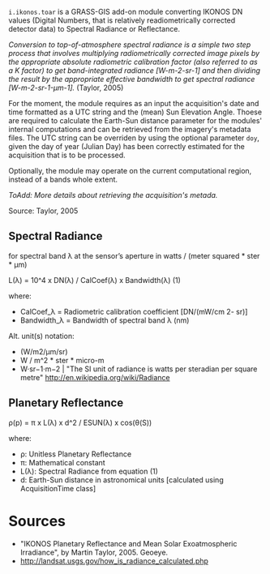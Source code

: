 `i.ikonos.toar` is a GRASS-GIS add-on module converting IKONOS DN values (Digital Numbers, that is relatively readiometrically corrected detector data) to Spectral Radiance or Reflectance.

_Conversion to top-of-atmosphere spectral radiance is a simple two step process that involves multiplying
radiometrically corrected image pixels by the appropriate absolute radiometric calibration factor (also referred to as a K factor) to get band-integrated radiance [W-m-2-sr-1] and then dividing the result by the appropriate effective bandwidth to get spectral radiance [W-m-2-sr-1-μm-1]._ (Taylor, 2005)

For the moment, the module requires as an input the acquisition's date and time formatted as a UTC string and the (mean) Sun Elevation Angle. Thoese are required to calculate the Earth-Sun distance parameter for the modules' internal computations and can be retrieved from the imagery's metadata files. The UTC string can be overriden by using the optional parameter `doy`, given the day of year (Julian Day) has been correctly estimated for the acquisition that is to be processed.

Optionally, the module may operate on the current computational region, instead of a bands whole extent.

*ToAdd: More details about retrieving the acquisition's metada.*

Source: Taylor, 2005



## Spectral Radiance

for spectral band λ at the sensor’s aperture in
watts / (meter squared * ster * µm)

L(λ) = 10^4 x DN(λ) / CalCoef(λ) x Bandwidth(λ) (1)

where:
- CalCoef_λ = Radiometric calibration coefficient [DN/(mW/cm 2- sr)]
- Bandwidth_λ = Bandwidth of spectral band λ (nm)

Alt. unit(s) notation:
- (W/m2/μm/sr)
- W / m^2 * ster * micro-m
- W·sr−1·m−2 | "The SI unit of radiance is watts per steradian
per square metre" <http://en.wikipedia.org/wiki/Radiance>

## Planetary Reflectance

ρ(p) = π x L(λ) x d^2 / ESUN(λ) x cos(θ(S))

where:
- ρ: Unitless Planetary Reflectance
- π: Mathematical constant
- L(λ): Spectral Radiance from equation (1)
- d: Earth-Sun distance in astronomical units [calculated using
AcquisitionTime class]

# Sources
- "IKONOS Planetary Reflectance and Mean Solar
Exoatmospheric Irradiance", by Martin Taylor, 2005. Geoeye.
- <http://landsat.usgs.gov/how_is_radiance_calculated.php>
